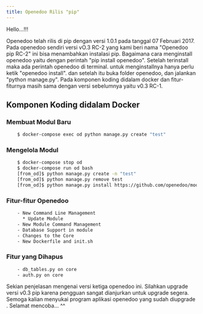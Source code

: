 ```yaml
---
title: Openedoo Rilis "pip"
---
```


Hello...!!!

Openedoo telah rilis di pip dengan versi 1.0.1 pada tanggal 07 Februari 2017. Pada openedoo sendiri versi vO.3 RC-2 yang kami beri nama "Openedoo pip RC-2" ini bisa menambahkan instalasi pip. Bagaimana cara menginstall openedoo yaitu dengan perintah "pip install openedoo". Setelah terinstall maka ada perintah openedoo di terminal. untuk menginstallnya hanya perlu ketik "openedoo install". dan setelah itu buka folder openedoo, dan jalankan "python manage.py". Pada komponen koding didalam docker dan fitur-fiturnya masih sama dengan versi sebelumnya yaitu v0.3 RC-1. 

## Komponen Koding didalam Docker

### Membuat Modul Baru
```sh 
	$ docker-compose exec od python manage.py create "test"
```

### Mengelola Modul
```sh
	$ docker-compose stop od
	$ docker-compose run od bash
	[from_od]$ python manage.py create -n "test"
	[from_od]$ python manage.py remove test
	[from_od]$ python manage.py install https://github.com/openedoo/module_hello
```

### Fitur-fitur Openedoo
```sh
	- New Command Line Management
	  * Update Module
	- New Module Command Management
	- Database Support in module
	- Changes to the Core
	- New Dockerfile and init.sh
```

### Fitur yang Dihapus
```sh
	- db_tables.py on core 
	- auth.py on core 
```

Sekian penjelasan mengenai versi ketiga openedoo ini. Silahkan upgrade versi v0.3 pip karena pengguan sangat dianjurkan untuk upgrade segera. Semoga kalian menyukai program aplikasi openedoo yang sudah diupgrade . Selamat mencoba... ^^